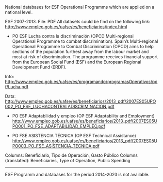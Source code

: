 National databases for ESF Operational Programms which are applied on a national level.

ESF 2007-2013. 
File: PDF
All datasets could be find on the following link: http://www.empleo.gob.es/uafse/es/beneficiarios/index.html

* PO ESF Lucha contra la discriminación (OPCD Multi-regional Operational Programme to combat discrimination). Spain’s Multi-regional Operational Programme to Combat Discrimination (OPCD) aims to help sections of the population furthest away from the labour market and most at risk of discrimination. The programme receives financial support from the European Social Fund (ESF) and the European Regional Development Fund (ERDF).

Info: http://www.empleo.gob.es/uafse/es/programando/programasOperativos/pdf/Lucha.pdf

Data: http://www.empleo.gob.es/uafse/es/beneficiarios/2013_pdf/2007ES05UPO002_PO_FSE_LUCHACONTRALADISCRIMINACION.pdf

* PO ESF Adaptabilidad y empleo (OP ESF Adaptability and Employment) http://www.empleo.gob.es/uafse/es/beneficiarios/2013_pdf/2007ES05UPO001_PO_FSE_ADAPTABILIDAD_EMPLEO.pdf

* PO FSE ASISTENCIA TÉCNICA (OP ESF Technical Assistance) http://www.empleo.gob.es/uafse/es/beneficiarios/2013_pdf/2007ES05UPO003_PO_FSE_ASISTENCIA_TECNICA.pdf

Columns: Beneficiario, Tipo de Operación, Gasto Público Columns (translated): Beneficiaries, Type of Operation, Public Spending

----

ESF Programm and databases for the period 2014-2020 is not available.
